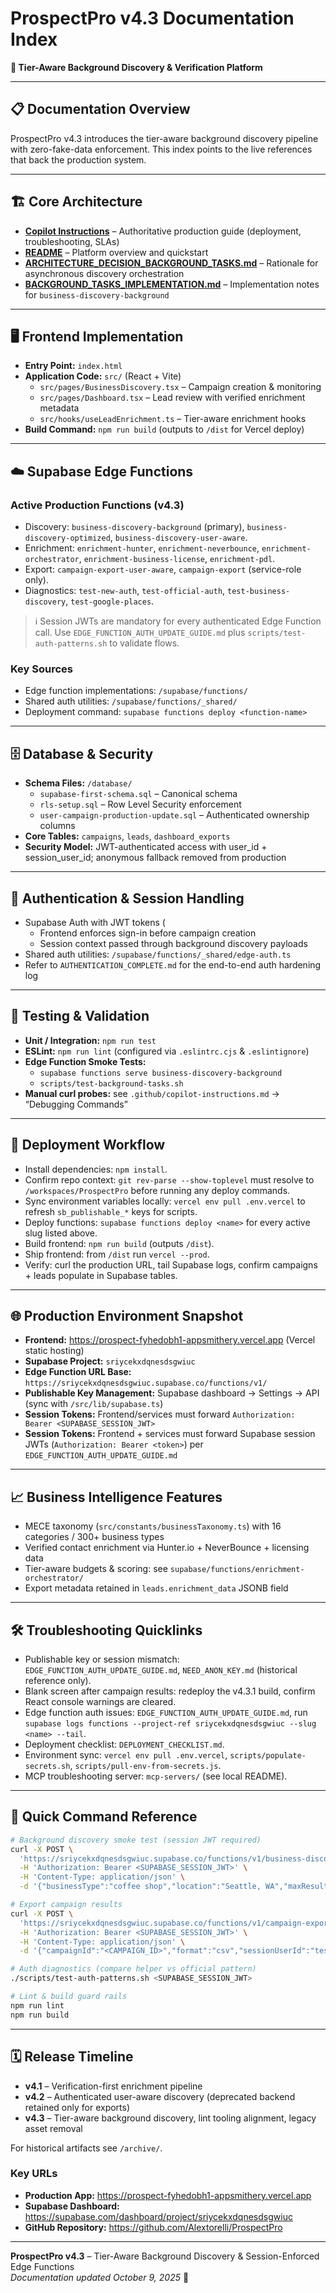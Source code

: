 # ProspectPro v4.3 Documentation Index

**🚀 Tier-Aware Background Discovery & Verification Platform**

---

## 📋 Documentation Overview

ProspectPro v4.3 introduces the tier-aware background discovery pipeline with zero-fake-data enforcement. This index points to the live references that back the production system.

---

## 🏗️ Core Architecture

- **[Copilot Instructions](.github/copilot-instructions.md)** – Authoritative production guide (deployment, troubleshooting, SLAs)
- **[README](README.md)** – Platform overview and quickstart
- **[ARCHITECTURE_DECISION_BACKGROUND_TASKS.md](ARCHITECTURE_DECISION_BACKGROUND_TASKS.md)** – Rationale for asynchronous discovery orchestration
- **[BACKGROUND_TASKS_IMPLEMENTATION.md](BACKGROUND_TASKS_IMPLEMENTATION.md)** – Implementation notes for `business-discovery-background`

---

## 🖥️ Frontend Implementation

- **Entry Point:** `index.html`
- **Application Code:** `src/` (React + Vite)
  - `src/pages/BusinessDiscovery.tsx` – Campaign creation & monitoring
  - `src/pages/Dashboard.tsx` – Lead review with verified enrichment metadata
  - `src/hooks/useLeadEnrichment.ts` – Tier-aware enrichment hooks
- **Build Command:** `npm run build` (outputs to `/dist` for Vercel deploy)

---

## ☁️ Supabase Edge Functions

### Active Production Functions (v4.3)

- Discovery: `business-discovery-background` (primary), `business-discovery-optimized`, `business-discovery-user-aware`.
- Enrichment: `enrichment-hunter`, `enrichment-neverbounce`, `enrichment-orchestrator`, `enrichment-business-license`, `enrichment-pdl`.
- Export: `campaign-export-user-aware`, `campaign-export` (service-role only).
- Diagnostics: `test-new-auth`, `test-official-auth`, `test-business-discovery`, `test-google-places`.

> ℹ️ Session JWTs are mandatory for every authenticated Edge Function call. Use `EDGE_FUNCTION_AUTH_UPDATE_GUIDE.md` plus `scripts/test-auth-patterns.sh` to validate flows.

### Key Sources

- Edge function implementations: `/supabase/functions/`
- Shared auth utilities: `/supabase/functions/_shared/`
- Deployment command: `supabase functions deploy <function-name>`

---

## 🗄️ Database & Security

- **Schema Files:** `/database/`
  - `supabase-first-schema.sql` – Canonical schema
  - `rls-setup.sql` – Row Level Security enforcement
  - `user-campaign-production-update.sql` – Authenticated ownership columns
- **Core Tables:** `campaigns`, `leads`, `dashboard_exports`
- **Security Model:** JWT-authenticated access with user_id + session_user_id; anonymous fallback removed from production

---

## 🔐 Authentication & Session Handling

- Supabase Auth with JWT tokens (
  - Frontend enforces sign-in before campaign creation
  - Session context passed through background discovery payloads
- Shared auth utilities: `/supabase/functions/_shared/edge-auth.ts`
- Refer to `AUTHENTICATION_COMPLETE.md` for the end-to-end auth hardening log

---

## 🧪 Testing & Validation

- **Unit / Integration:** `npm run test`
- **ESLint:** `npm run lint` (configured via `.eslintrc.cjs` & `.eslintignore`)
- **Edge Function Smoke Tests:**
  - `supabase functions serve business-discovery-background`
  - `scripts/test-background-tasks.sh`
- **Manual curl probes:** see `.github/copilot-instructions.md` → “Debugging Commands”

---

## 🚀 Deployment Workflow

- Install dependencies: `npm install`.
- Confirm repo context: `git rev-parse --show-toplevel` must resolve to `/workspaces/ProspectPro` before running any deploy commands.
- Sync environment variables locally: `vercel env pull .env.vercel` to refresh `sb_publishable_*` keys for scripts.
- Deploy functions: `supabase functions deploy <name>` for every active slug listed above.
- Build frontend: `npm run build` (outputs `/dist`).
- Ship frontend: from `/dist` run `vercel --prod`.
- Verify: curl the production URL, tail Supabase logs, confirm campaigns + leads populate in Supabase tables.

---

## 🌐 Production Environment Snapshot

- **Frontend:** https://prospect-fyhedobh1-appsmithery.vercel.app (Vercel static hosting)
- **Supabase Project:** `sriycekxdqnesdsgwiuc`
- **Edge Function URL Base:** `https://sriycekxdqnesdsgwiuc.supabase.co/functions/v1/`
- **Publishable Key Management:** Supabase dashboard → Settings → API (sync with `/src/lib/supabase.ts`)
- **Session Tokens:** Frontend/services must forward `Authorization: Bearer <SUPABASE_SESSION_JWT>`
- **Session Tokens:** Frontend + services must forward Supabase session JWTs (`Authorization: Bearer <token>`) per `EDGE_FUNCTION_AUTH_UPDATE_GUIDE.md`

---

## 📈 Business Intelligence Features

- MECE taxonomy (`src/constants/businessTaxonomy.ts`) with 16 categories / 300+ business types
- Verified contact enrichment via Hunter.io + NeverBounce + licensing data
- Tier-aware budgets & scoring: see `supabase/functions/enrichment-orchestrator/`
- Export metadata retained in `leads.enrichment_data` JSONB field

---

## 🛠️ Troubleshooting Quicklinks

- Publishable key or session mismatch: `EDGE_FUNCTION_AUTH_UPDATE_GUIDE.md`, `NEED_ANON_KEY.md` (historical reference only).
- Blank screen after campaign results: redeploy the v4.3.1 build, confirm React console warnings are cleared.
- Edge function auth issues: `EDGE_FUNCTION_AUTH_UPDATE_GUIDE.md`, run `supabase logs functions --project-ref sriycekxdqnesdsgwiuc --slug <name> --tail`.
- Deployment checklist: `DEPLOYMENT_CHECKLIST.md`.
- Environment sync: `vercel env pull .env.vercel`, `scripts/populate-secrets.sh`, `scripts/pull-env-from-secrets.js`.
- MCP troubleshooting server: `mcp-servers/` (see local README).

---

## 🎯 Quick Command Reference

```bash
# Background discovery smoke test (session JWT required)
curl -X POST \
  'https://sriycekxdqnesdsgwiuc.supabase.co/functions/v1/business-discovery-background' \
  -H 'Authorization: Bearer <SUPABASE_SESSION_JWT>' \
  -H 'Content-Type: application/json' \
  -d '{"businessType":"coffee shop","location":"Seattle, WA","maxResults":2,"tierKey":"PROFESSIONAL","sessionUserId":"test_session_123"}'

# Export campaign results
curl -X POST \
  'https://sriycekxdqnesdsgwiuc.supabase.co/functions/v1/campaign-export-user-aware' \
  -H 'Authorization: Bearer <SUPABASE_SESSION_JWT>' \
  -H 'Content-Type: application/json' \
  -d '{"campaignId":"<CAMPAIGN_ID>","format":"csv","sessionUserId":"test_session_123"}'

# Auth diagnostics (compare helper vs official pattern)
./scripts/test-auth-patterns.sh <SUPABASE_SESSION_JWT>

# Lint & build guard rails
npm run lint
npm run build
```

---

## 🗓️ Release Timeline

- **v4.1** – Verification-first enrichment pipeline
- **v4.2** – Authenticated user-aware discovery (deprecated backend retained only for exports)
- **v4.3** – Tier-aware background discovery, lint tooling alignment, legacy asset removal

For historical artifacts see `/archive/`.

### Key URLs

- **Production App:** https://prospect-fyhedobh1-appsmithery.vercel.app
- **Supabase Dashboard:** https://supabase.com/dashboard/project/sriycekxdqnesdsgwiuc
- **GitHub Repository:** https://github.com/Alextorelli/ProspectPro

---

**ProspectPro v4.3** – Tier-Aware Background Discovery & Session-Enforced Edge Functions  
_Documentation updated October 9, 2025_ 🚀
